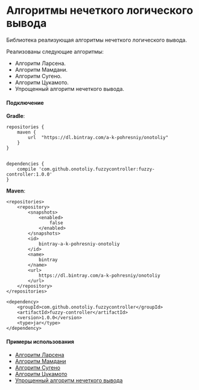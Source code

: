 # Алгоритмы нечеткого логического вывода

Библиотека реализующая алгоритмы нечеткого логического вывода.

Реализованы следующие алгоритмы:
+ Алгоритм Ларсена.
+ Алгоритм Мамдани.
+ Алгоритм Сугено.
+ Алгоритм Цукамото.
+ Упрощенный алгоритм нечеткого вывода.

#### Подключение

**Gradle**:
```
repositories {
    maven {
        url  "https://dl.bintray.com/a-k-pohresniy/onotoliy"
    }
}


dependencies {
    compile 'com.github.onotoliy.fuzzycontroller:fuzzy-controller:1.0.0'
}
```

**Maven**:
```
<repositories>
    <repository>
        <snapshots>
            <enabled>
                false
            </enabled>
        </snapshots>
        <id>
            bintray-a-k-pohresniy-onotoliy
        </id>
        <name>
            bintray
        </name>
        <url>
            https://dl.bintray.com/a-k-pohresniy/onotoliy
        </url>
    </repository>
</repositories>

<dependency>
    <groupId>com.github.onotoliy.fuzzycontroller</groupId>
    <artifactId>fuzzy-controller</artifactId>
    <version>1.0.0</version>
    <type>jar</type>
</dependency>
```

#### Примеры использования
+ [Алгоритм Ларсена](https://github.com/onotoliy/fuzzy-controller/blob/master/src/test/java/com/github/onotoliy/fuzzycontroller/algorithms/LarsenBuilderTest.java)
+ [Алгоритм Мамдани](https://github.com/onotoliy/fuzzy-controller/blob/master/src/test/java/com/github/onotoliy/fuzzycontroller/algorithms/MamdaniBuilderTest.java)
+ [Алгоритм Сугено](https://github.com/onotoliy/fuzzy-controller/blob/master/src/test/java/com/github/onotoliy/fuzzycontroller/algorithms/SugenoBuilderTest.java)
+ [Алгоритм Цукамото](https://github.com/onotoliy/fuzzy-controller/blob/master/src/test/java/com/github/onotoliy/fuzzycontroller/algorithms/TsukamotoBuilderTest.java)
+ [Упрощенный алгоритм нечеткого вывода](https://github.com/onotoliy/fuzzy-controller/blob/master/src/test/java/com/github/onotoliy/fuzzycontroller/algorithms/SimplifiedAlgorithmBuilderTest.java)
